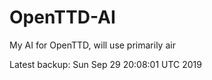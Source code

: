 # OpenTTD-AI
My AI for OpenTTD, will use primarily air

Latest backup: Sun Sep 29 20:08:01 UTC 2019
